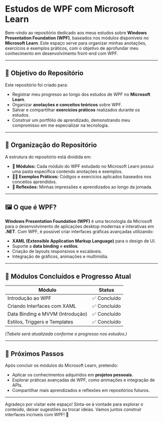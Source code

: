 # Estudos de WPF com Microsoft Learn

Bem-vindo ao repositório dedicado aos meus estudos sobre **Windows Presentation Foundation (WPF)**, baseados nos módulos disponíveis no **Microsoft Learn**. Este espaço serve para organizar minhas anotações, exercícios e exemplos práticos, com o objetivo de aprofundar meu conhecimento em desenvolvimento front-end com WPF.

---

## 🎯 Objetivo do Repositório

Este repositório foi criado para:
- Registrar meu progresso ao longo dos estudos de WPF no **Microsoft Learn**.
- Organizar **anotações e conceitos teóricos** sobre WPF.
- Salvar e compartilhar **exercícios práticos** realizados durante os estudos.
- Construir um portfólio de aprendizado, demonstrando meu compromisso em me especializar na tecnologia.

---

## 📂 Organização do Repositório

A estrutura do repositório está dividida em:
- **📘 Módulos:** Cada módulo do WPF estudado no Microsoft Learn possui uma pasta específica contendo anotações e exemplos.
- **🧑‍💻 Exemplos Práticos:** Códigos e exercícios aplicados baseados nos conceitos aprendidos.
- **📝 Reflexões:** Minhas impressões e aprendizados ao longo da jornada.

---

## 🖼️ O que é WPF?

**Windows Presentation Foundation (WPF)** é uma tecnologia da Microsoft para o desenvolvimento de aplicações desktop modernas e interativas em **.NET**. Com WPF, é possível criar interfaces gráficas avançadas utilizando:
- **XAML (Extensible Application Markup Language)** para o design de UI.
- Suporte a **data binding** e **estilos**.
- Criação de layouts responsivos e escaláveis.
- Integração de gráficos, animações e multimídia.

---

## 🚀 Módulos Concluídos e Progresso Atual

| Módulo                           | Status       |
|----------------------------------|--------------|
| Introdução ao WPF                | ✅ Concluído |
| Criando Interfaces com XAML      | ✅ Concluído |
| Data Binding e MVVM (Introdução) | ✅ Concluído |
| Estilos, Triggers e Templates    | ✅ Concluído |

*(Tabela será atualizada conforme o progresso nos estudos.)*

---

## 🌟 Próximos Passos

Após concluir os módulos do Microsoft Learn, pretendo:
- Aplicar os conhecimentos adquiridos em **projetos pessoais**.
- Explorar práticas avançadas de WPF, como animações e integração de APIs.
- Compartilhar mais aprendizados e reflexões em repositórios futuros.

---

Agradeço por visitar este espaço! Sinta-se à vontade para explorar o conteúdo, deixar sugestões ou trocar ideias. Vamos juntos construir interfaces incríveis com WPF! 🚀
